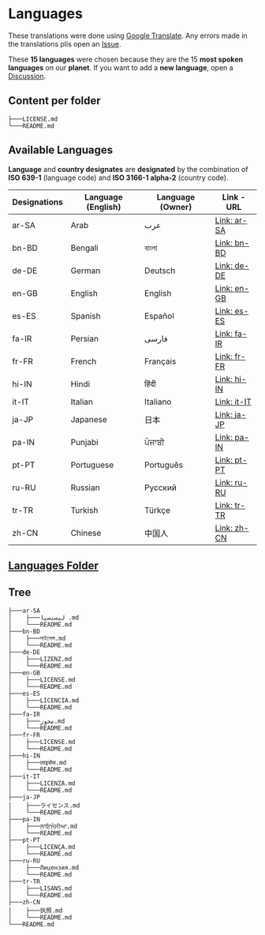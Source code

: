 # Languages

These translations were done using [Google Translate](https://translate.google.com/). Any errors made in the translations plis open an [Issue](https://github.com/14wual/vkm/issues).

These **15 languages** were chosen because they are the 15 **most spoken languages** on our **planet**. If you want to add a **new language**, open a [Discussion](https://github.com/14wual/vkm/discussions).

## Content per folder

```
├───LICENSE.md
└───README.md
```

## Available Languages

**Language** and **country designates** are **designated** by the combination of **ISO 639-1** (language code) and **ISO 3166-1 alpha-2** (country code).

| Designations | Language (English) | Language (Owner) | Link - URL                                                               |
|--------------|--------------------|------------------|--------------------------------------------------------------------------|
| ar-SA        | Arab               | عرب           | [Link: ar-SA](https://github.com/14wual/vkm/tree/master/languages/ar-SA)    |
| bn-BD        | Bengali            | বাংলা          | [Link: bn-BD](https://github.com/14wual/vkm/tree/master/languages/bn-BD)    |
| de-DE        | German             | Deutsch          | [Link: de-DE](https://github.com/14wual/vkm/tree/master/languages/de-DE) |
| en-GB        | English            | English          | [Link: en-GB](https://github.com/14wual/vkm/tree/master/languages/en-GB) |
| es-ES        | Spanish            | Español          | [Link: es-ES](https://github.com/14wual/vkm/tree/master/languages/es-ES) |
| fa-IR        | Persian            | فارسی         | [Link: fa-IR](https://github.com/14wual/vkm/tree/master/languages/fa-IR)    |
| fr-FR        | French             | Français         | [Link: fr-FR](https://github.com/14wual/vkm/tree/master/languages/fr-FR) |
| hi-IN        | Hindi              | हिंदी           | [Link: hi-IN](https://github.com/14wual/vkm/tree/master/languages/hi-IN)    |
| it-IT        | Italian            | Italiano         | [Link: it-IT](https://github.com/14wual/vkm/tree/master/languages/it-IT) |
| ja-JP        | Japanese           | 日本           | [Link: ja-JP](https://github.com/14wual/vkm/tree/master/languages/ja-JP)    |
| pa-IN        | Punjabi            | ਪੰਜਾਬੀ          | [Link: pa-IN](https://github.com/14wual/vkm/tree/master/languages/pa-IN)    |
| pt-PT        | Portuguese         | Português        | [Link: pt-PT](https://github.com/14wual/vkm/tree/master/languages/pt-PT) |
| ru-RU        | Russian            | Русский          | [Link: ru-RU](https://github.com/14wual/vkm/tree/master/languages/ru-RU) |
| tr-TR        | Turkish            | Türkçe           | [Link: tr-TR](https://github.com/14wual/vkm/tree/master/languages/tr-TR) |
| zh-CN        | Chinese            | 中国人         | [Link: zh-CN](https://github.com/14wual/vkm/tree/master/languages/zh-CN) |

## [Languages Folder](https://github.com/14wual/vkm/tree/master/languages)

## Tree

```
├───ar-SA
│    ├───ليسنسيا .md
│    └───README.md
├───bn-BD
│    ├───লাইসেন্স.md
│    └───README.md
├───de-DE
│    ├───LIZENZ.md
│    └───README.md
├───en-GB
│    ├───LICENSE.md
│    └───README.md
├───es-ES
│    ├───LICENCIA.md  
│    └───README.md
├───fa-IR
│    ├───مجوز.md
│    └───README.md
├───fr-FR
│    ├───LICENSE.md
│    └───README.md
├───hi-IN
│    ├───लाइसेंस.md
│    └───README.md
├───it-IT
│    ├───LICENZA.md
│    └───README.md
├───ja-JP
│    ├───ライセンス.md
│    └───README.md
├───pa-IN
│    ├───ਲਾਇਸੰਸੀਆ.md
│    └───README.md
├───pt-PT
│    ├───LICENÇA.md
│    └───README.md
├───ru-RU
│    ├───Лицензия.md
│    └───README.md
├───tr-TR
│    ├───LISANS.md
│    └───README.md
├───zh-CN
│    ├───执照.md
│    └───README.md
└───README.md
```
